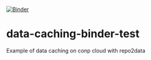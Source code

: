 [![Binder](https://conp8.calculquebec.cloud/badge_logo.svg)](https://conp8.calculquebec.cloud/v2/gh/ltetrel/data-caching-binder-test/master/)

# data-caching-binder-test

Example of data caching on conp cloud with repo2data
